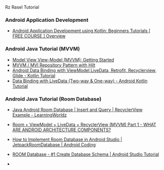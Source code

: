 Rz Rasel Tutorial
### Android Application Development
- [Android Application Development using Kotlin: Beginners Tutorials [ FREE COURSE ] Overview](https://youtu.be/e7WIPwRd2s8?list=PLlxmoA0rQ-Lw5k_QCqVl3rsoJOnb_00UV)

### Android Java Tutorial (MVVM)
- [Model View View-Model (MVVM): Getting Started](https://youtu.be/ijXjCtCXcN4?list=PLgCYzUzKIBE-eHpqt44Ea-Mi_iAUkpOdq)
- [MVVM / MVI Repository Pattern with Hilt](https://youtu.be/8vAQrgbh6YM)
- [Android Data Binding with ViewModel LiveData, Retrofit, Recyclerview, Glide - Kotlin Tutorial](https://youtu.be/BkzOSB6kqYs)
- [Data Binding with LiveData (Two-way & One-way) - Android Kotlin Tutorial](https://youtu.be/T-nQP9fidKU)

### Android Java Tutorial (Room Database)
- [Java Android Room Database | Insert and Query | RecyclerView Example - LearningWorldz](https://www.youtube.com/watch?v=ONb_MuPBBlg)
- [Room + ViewModel + LiveData + RecyclerView (MVVM) Part 1 - WHAT ARE ANDROID ARCHITECTURE COMPONENTS?](https://youtu.be/ARpn-1FPNE4?list=PLrnPJCHvNZuDihTpkRs6SpZhqgBqPU118)
- [How to Implement Room Database in Android Studio | JetpackRoomDatabase | Android Coding](https://youtu.be/GlzbOjzEhc0)
- [ROOM Database - #1 Create Database Schema | Android Studio Tutorial](https://youtu.be/lwAvI3WDXBY)








-
